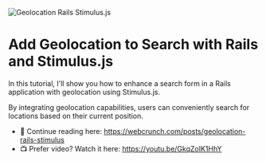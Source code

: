 ![Geolocation Rails Stimulus.js](https://f001.backblazeb2.com/file/webcrunch/geolocation-rails-stimulus.jpg)

# Add Geolocation to Search with Rails and Stimulus.js

In this tutorial, I'll show you how to enhance a search form in a Rails application with geolocation using Stimulus.js. 

By integrating geolocation capabilities, users can conveniently search for locations based on their current position.

- 📕 Continue reading here: https://webcrunch.com/posts/geolocation-rails-stimulus
- 📺 Prefer video? Watch it here: https://youtu.be/GkqZoIK1HhY

